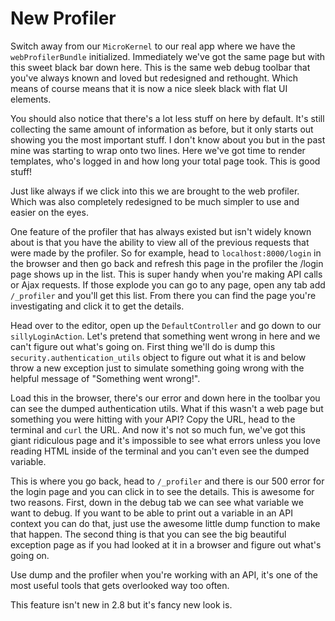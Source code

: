 # New Profiler

Switch away from our `MicroKernel` to our real app where we have the `webProfilerBundle`
initialized. Immediately we've got the same page but with this sweet black bar down here.
This is the same web debug toolbar that you've always known and loved but redesigned and 
rethought. Which means of course means that it is now a nice sleek black with flat UI elements.

You should also notice that there's a lot less stuff on here by default. It's still collecting
the same amount of information as before, but it only starts out showing you the most important
stuff. I don't know about you but in the past mine was starting to wrap onto two lines. Here
we've got time to render templates, who's logged in and how long your total page took. This is
good stuff!

Just like always if we click into this we are brought to the web profiler. Which was also completely
redesigned to be much simpler to use and easier on the eyes. 

One feature of the profiler that has always existed but isn't widely known about is that you have
the ability to view all of the previous requests that were made by the profiler. So for example, 
head to `localhost:8000/login` in the browser and then go back and refresh this page in the profiler
the /login page shows up in the list. This is super handy when you're making API calls or Ajax requests.
If those explode you can go to any page, open any tab add `/_profiler` and you'll get this list. From
there you can find the page you're investigating and click it to get the details. 

Head over to the editor, open up the `DefaultController` and go down to our `sillyLoginAction`. Let's
pretend that something went wrong in here and we can't figure out what's going on. First thing we'll
do is dump this `security.authentication_utils` object to figure out what it is and below throw a new
exception just to simulate something going wrong with the helpful message of "Something went wrong!". 

Load this in the browser, there's our error and down here in the toolbar you can see the dumped
authentication utils. What if this wasn't a web page but something you were hitting with your API?
Copy the URL, head to the terminal and `curl` the URL. And now it's not so much fun, we've got
this giant ridiculous page and it's impossible to see what errors unless you love reading HTML inside
of the terminal and you can't even see the dumped variable. 

This is where you go back, head to `/_profiler` and there is our 500 error for the login page and you
can click in to see the details. This is awesome for two reasons. First, down in the debug tab we can
see what variable we want to debug. If you want to be able to print out a variable in an API context
you can do that, just use the awesome little dump function to make that happen. The second thing is 
that you can see the big beautiful exception page as if you had looked at it in a browser and figure
out what's going on. 

Use dump and the profiler when you're working with an API, it's one of the most useful tools that gets
overlooked way too often.

This feature isn't new in 2.8 but it's fancy new look is.

